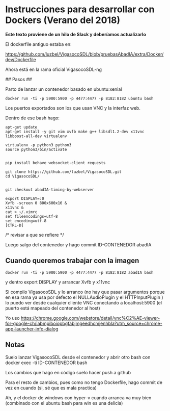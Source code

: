 # Instrucciones para desarrollar con Dockers (Verano del 2018)

**Este texto proviene de un hilo de Slack y deberíamos actualizarlo**

El dockerfile antiguo estaba en:

https://github.com/luzbel/VigasocoSDL/blob/pruebasAbadIA/extra/Docker/dev/Dockerfile 

Ahora está en la rama oficial VigasocoSDL-ng



## Pasos ##
 
Parto de lanzar un contenedor basado en ubuntu:xenial

```
docker run -ti -p 5900:5900 -p 4477:4477 -p 8182:8182 ubuntu bash
```


Los puertos exportados son los que usan VNC y la interfaz web.

Dentro de ese bash hago:

```
apt-get update
apt-get install -y git vim xvfb make g++ libsdl1.2-dev x11vnc libboost-all-dev virtualenv

virtualenv -p python3 python3
source python3/bin/activate


pip install behave websocket-client requests

git clone https://github.com/luzbel/VigasocoSDL.git
cd VigasocoSDL/


git checkout abadIA-timing-by-webserver
```
```
export DISPLAY=:0
Xvfb -screen 0 800x600x16 &
x11vnc &
cat > ~/.vimrc
set fileencodings=utf-8
set encoding=utf-8
[CTRL-D]
```

/* revisar a que se refiere */ 

Luego salgo del contenedor y hago commit ID-CONTENEDOR abadIA


## Cuando queremos trabajar con la imagen 

```
docker run -ti -p 5900:5900 -p 4477:4477 -p 8182:8182 abadIA bash
```

y dentro export DISPLAY y arrancar Xvfb y x11vnc

Si compilo VigasocoSDL y lo arranco (no hay que pasar argumentos porque en esa rama ya usa por defecto el NULLAudioPlugin y el HTTPInputPlugin ) lo puedo ver desde cualquier cliente VNC conectando a localhost:5900 (el puerto está mapeado del contenedor al host)

Yo uso https://chrome.google.com/webstore/detail/vnc%C2%AE-viewer-for-google-ch/iabmpiboiopbgfabjmgeedhcmjenhbla?utm_source=chrome-app-launcher-info-dialog
 
##  Notas

Suelo lanzar VigasocoSDL desde el contenedor y abrir otro bash con docker exec -ti ID-CONTENEDOR bash

Los cambios que hago en código suelo hacer push a github

Para el resto de cambios, pues como no tengo Dockerfile, hago commit de vez en cuando (si, sé que es mala practica)

Ah, y el docker de windows con hyper-v cuando arranca va muy bien (combinado con el ubuntu bash para win es una delicia)
